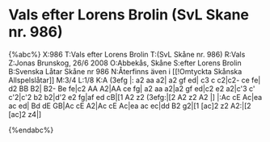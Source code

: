 # Vals efter Lorens Brolin (SvL Skane nr. 986)

{%abc%}
X:986
T:Vals efter Lorens Brolin 
T:(SvL Skåne nr. 986)
R:Vals
Z:Jonas Brunskog, 26/6 2008
O:Abbekås, Skåne
S:efter Lorens Brolin
B:Svenska Låtar Skåne nr 986
N:Återfinns även i [[!Omtyckta Skånska Allspelslåtar]]
M:3/4
L:1/8
K:A
(3efg |: a2 aa a2| a2 gf ed| c3 c c2|c2- ce fe| d2 BB B2| B2- Be fe|c2 AA A2|AA ce fg|
a2 aa a2|a2 gf ed|c2 e2 a2|c'3 c' c'2|c'2 b2 b2|d'2 e2 fg|af ed cB|[1 A2 z2 (3efg:|[2 A2 z2 A2 |]
|:Ac cE Ac|ea ac ed| Bd dE GB|Ac cE A2|Ac cE Ac|ea ac ec|dd B2 g2|[1 [ac]2 z2 A2:|[2 [ac]2 z4|]

{%endabc%}

